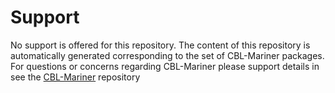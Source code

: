 # Support

No support is offered for this repository. The content of this repository is automatically generated corresponding to the set of CBL-Mariner packages.  For questions or concerns regarding CBL-Mariner please support details in see the [CBL-Mariner](https://github.com/microsoft/CBL-Mariner) repository
